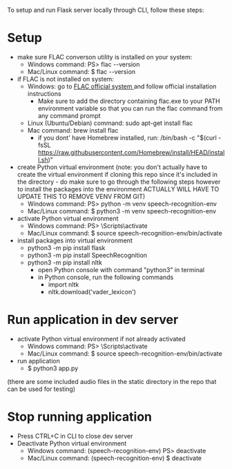 To setup and run Flask server locally through CLI, follow these steps:

# Setup

- make sure FLAC converson utility is installed on your system: 
  - Windows command: PS> flac --version
  - Mac/Linux command: $ flac --version
- if FLAC is not installed on system:
  - Windows: go to [FLAC official system ](https://xiph.org/flac/download.html) and follow official installation instructions
    - Make sure to add the directory containing flac.exe to your PATH environment variable so that you can run the flac command from any command prompt
  - Linux (Ubuntu/Debian) command: sudo apt-get install flac
  - Mac command: brew install flac
    - if you dont' have Homebrew installed, run: /bin/bash -c "$(curl -fsSL https://raw.githubusercontent.com/Homebrew/install/HEAD/install.sh)"
- create Python virtual environment (note: you don't actually have to create the virtual environment if cloning this repo since it's included in the directory - do make sure to go through the following steps however to install the packages into the environment ACTUALLY WILL HAVE TO UPDATE THIS TO REMOVE VENV FROM GIT)
  - Windows command: PS> python -m venv speech-recognition-env
  - Mac/Linux command: $ python3 -m venv speech-recognition-env
- activate Python virtual environment
  - Windows command: PS> \Scripts\activate
  - Mac/Linux command: $ source speech-recognition-env/bin/activate
- install packages into virtual environment
  - python3 -m pip install flask
  - python3 -m pip install SpeechRecognition
  - python3 -m pip install nltk
    - open Python console with command "python3" in terminal
    - in Python console, run the following commands
      - import nltk
      - nltk.download('vader_lexicon')

# Run application in dev server

- activate Python virtual environment if not already activated
  - Windows command: PS> \Scripts\activate
  - Mac/Linux command: $ source speech-recognition-env/bin/activate
- run application
  - $ python3 app.py


(there are some included audio files in the static directory in the repo that can be used for testing)

# Stop running application

- Press CTRL+C in CLI to close dev server
- Deactivate Python virtual environment
  - Windows command: (speech-recognition-env) PS> deactivate
  - Mac/Linux command: (speech-recognition-env) $ deactivate
